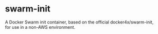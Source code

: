 # swarm-init
A Docker Swarm init container, based on the official docker4x/swarm-init, for use in a non-AWS environment.
